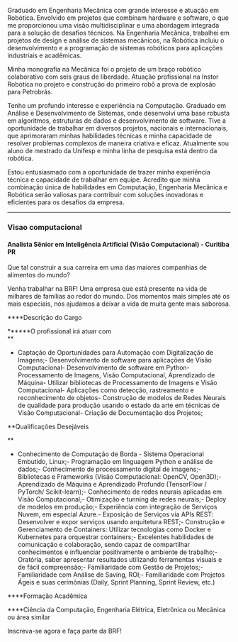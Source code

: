 Graduado em Engenharia Mecânica com grande interesse e atuação em Robótica. Envolvido em projetos que combinam hardware e software, o que me proporcionou uma visão multidisciplinar e uma abordagem integrada para a solução de desafios técnicos. Na Engenharia Mecânica, trabalhei em projetos de design e análise de sistemas mecânicos, na Robótica incluiu o desenvolvimento e a programação de sistemas robóticos para aplicações industriais e acadêmicas.

Minha monografia na Mecânica foi o projeto de um braço robótico colaborativo com seis graus de liberdade. Atuação profissional na Instor Robótica no projeto e construção do primeiro robô a prova de explosão para Petrobrás.

Tenho um profundo interesse e experiência na Computação. Graduado em Análise e Desenvolvimento de Sistemas, onde desenvolvi uma base robusta em algoritmos, estruturas de dados e desenvolvimento de software. Tive a oportunidade de trabalhar em diversos projetos, nacionais e internacionais, que aprimoraram minhas habilidades técnicas e minha capacidade de resolver problemas complexos de maneira criativa e eficaz. Atualmente sou aluno de mestrado da Unifesp e minha linha de pesquisa está dentro da robótica.

Estou entusiasmado com a oportunidade de trazer minha experiência técnica e capacidade de trabalhar em equipe. Acredito que minha combinação única de habilidades em Computação, Engenharia Mecânica e Robótica serão valiosas para contribuir com soluções inovadoras e eficientes para os desafios da empresa.

_________________________________________________

### Visao computacional 

#### Analista Sênior em Inteligência Artificial (Visão Computacional) - Curitiba PR

Que tal construir a sua carreira em uma das maiores companhias de alimentos do mundo?  
  
Venha trabalhar na BRF! Uma empresa que está presente na vida de milhares de famílias ao redor do mundo. Dos momentos mais simples até os mais especiais, nós ajudamos a deixar a vida de muita gente mais saborosa.  
  
****Descrição do Cargo  
  
******O profissional irá atuar com  
**

- Captação de Oportunidades para Automação com Digitalização de Imagens;- Desenvolvimento de software para aplicações de Visão Computacional- Desenvolvimento de software em Python- Processamento de Imagens, Visão Computacional, Aprendizado de Máquina- Utilizar bibliotecas de Processamento de Imagens e Visão Computacional- Aplicações como detecção, rastreamento e reconhecimento de objetos- Construção de modelos de Redes Neurais de qualidade para produção usando o estado da arte em técnicas de Visão Computacional- Criação de Documentação dos Projetos;  
      
**Qualificações Desejáveis  
  
  
**

- Conhecimento de Computação de Borda - Sistema Operacional Embutido, Linux;- Programação em linguagem Python e análise de dados;- Conhecimento de processamento digital de imagens;- Bibliotecas e Frameworks (Visão Computacional: OpenCV, Open3D);- Aprendizado de Máquina e Aprendizado Profundo (TensorFlow / PyTorch/ Scikit-learn);- Conhecimento de redes neurais aplicadas em Visão Computacional;- Otimização e tunning de redes neurais;- Deploy de modelos em produção;- Experiência com integração de Serviços Nuvem, em especial Azure.- Exposição de Serviços via APIs REST: Desenvolver e expor serviços usando arquitetura REST;- Construção e Gerenciamento de Containers: Utilizar tecnologias como Docker e Kubernetes para orquestrar containers;- Excelentes habilidades de comunicação e colaboração, sendo capaz de compartilhar conhecimentos e influenciar positivamente o ambiente de trabalho;- Oratória, saber apresentar resultados utilizando ferramentas visuais e de fácil compreensão;- Familiaridade com Gestão de Projetos;- Familiaridade com Análise de Saving, ROI;- Familiaridade com Projetos Ágeis e suas cerimônias (Daily, Sprint Planning, Sprint Review, etc.)  
      
      
    

****Formação Acadêmica  
  
****Ciência da Computação, Engenharia Elétrica, Eletrônica ou Mecânica ou área similar  
  
Inscreva-se agora e faça parte da BRF!